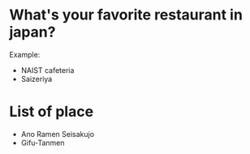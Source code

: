 # What's your favorite restaurant in japan?
 Example:
- NAIST cafeteria
- Saizeriya
# List of place
- Ano Ramen Seisakujo
- Gifu-Tanmen
